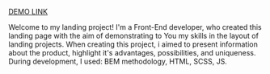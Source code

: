 [DEMO LINK](https://KhomichYehor.github.io/kickstarter-landing/)

Welcome to my landing project! I'm a Front-End developer, who created this landing page with the aim of demonstrating to You my skills in the layout of landing projects. When creating this project, i aimed to present information about the product, highlight it's advantages, possibilities, and uniqueness.
During development, I used: BEM methodology, HTML, SCSS, JS.

